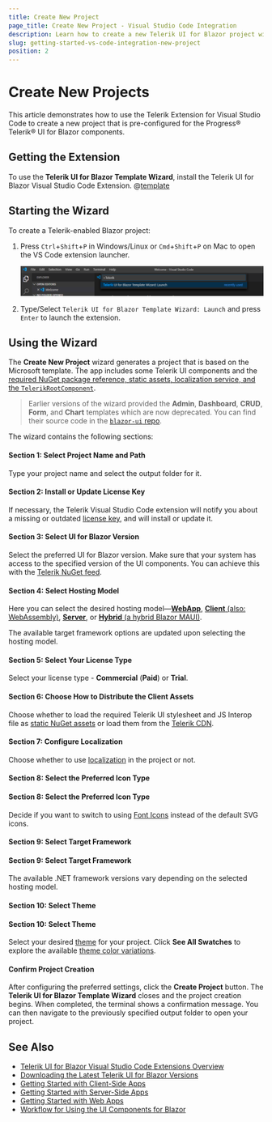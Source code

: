 ```yaml
---
title: Create New Project
page_title: Create New Project - Visual Studio Code Integration
description: Learn how to create a new Telerik UI for Blazor project with our Visual Studio Code Templates.
slug: getting-started-vs-code-integration-new-project
position: 2
---
```



# Create New Projects

This article demonstrates how to use the Telerik Extension for Visual Studio Code to create a new project that is pre-configured for the Progress&reg; Telerik&reg; UI for Blazor components.

## Getting the Extension

To use the **Telerik UI for Blazor Template Wizard**, install the Telerik UI for Blazor Visual Studio Code Extension. @[template](/_contentTemplates/common/general-info.md#vs-code-x-download)

## Starting the Wizard

To create a Telerik-enabled Blazor project:

1. Press `Ctrl`+`Shift`+`P` in Windows/Linux or `Cmd`+`Shift`+`P` on Mac to open the VS Code extension launcher.

    ![launch Telerik Blazor VS Code extension](images/launch-extension.png)

1. Type/Select `Telerik UI for Blazor Template Wizard: Launch` and press `Enter` to launch the extension.

## Using the Wizard

The **Create New Project** wizard generates a project that is based on the Microsoft template. The app includes some Telerik UI components and the [required NuGet package reference, static assets, localization service, and the `TelerikRootComponent`](slug:getting-started/what-you-need).

> Earlier versions of the wizard provided the **Admin**, **Dashboard**, **CRUD**, **Form**, and **Chart** templates which are now deprecated. You can find their source code in the [`blazor-ui` repo](https://github.com/telerik/blazor-ui/tree/master/common/legacy-project-templates).

The wizard contains the following sections:

#### Section 1: Select Project Name and Path

Type your project name and select the output folder for it.

#### Section 2: Install or Update License Key

If necessary, the Telerik Visual Studio Code extension will notify you about a missing or outdated [license key](slug:installation-license-key), and will install or update it.

#### Section 3: Select UI for Blazor Version

Select the preferred UI for Blazor version. Make sure that your system has access to the specified version of the UI components. You can achieve this with the [Telerik NuGet feed](slug:installation/nuget).

#### Section 4: Select Hosting Model

Here you can select the desired hosting model&mdash;[**WebApp**](slug:getting-started/web-app), [**Client** (also: WebAssembly)](slug:getting-started/client-side), [**Server**](slug:getting-started/server-side), or [**Hybrid** (a hybrid Blazor MAUI)](slug:getting-started/hybrid-blazor).

The available target framework options are updated upon selecting the hosting model.

#### Section 5: Select Your License Type

Select your license type - **Commercial** (**Paid**) or **Trial**.

#### Section 6: Choose How to Distribute the Client Assets

Choose whether to load the required Telerik UI stylesheet and JS Interop file as [static NuGet assets](slug:getting-started/what-you-need#css-theme-and-javascript-files) or load them from the [Telerik CDN](slug:common-features-cdn).

#### Section 7: Configure Localization

Choose whether to use [localization](slug:globalization-localization) in the project or not.

#### Section 8: Select the Preferred Icon Type
#### Section 8: Select the Preferred Icon Type

Decide if you want to switch to using [Font Icons](slug:common-features-icons) instead of the default SVG icons.

#### Section 9: Select Target Framework
#### Section 9: Select Target Framework

The available .NET framework versions vary depending on the selected hosting model.

#### Section 10: Select Theme
#### Section 10: Select Theme

Select your desired [theme](slug:themes-overview) for your project. Click **See All Swatches** to explore the available [theme color variations](slug:themes-overview#basics).

#### Confirm Project Creation

After configuring the preferred settings, click the **Create Project** button. The **Telerik UI for Blazor Template Wizard** closes and the project creation begins. When completed, the terminal shows a confirmation message. You can then navigate to the previously specified output folder to open your project.


## See Also

* [Telerik UI for Blazor Visual Studio Code Extensions Overview](slug:getting-started-vs-code-integration-overview)
* [Downloading the Latest Telerik UI for Blazor Versions](slug:getting-started-vs-integration-latest-version)
* [Getting Started with Client-Side Apps](slug:getting-started/client-side)
* [Getting Started with Server-Side Apps](slug:getting-started/server-side)
* [Getting Started with Web Apps](slug:getting-started/web-app)
* [Workflow for Using the UI Components for Blazor](slug:getting-started/what-you-need)

